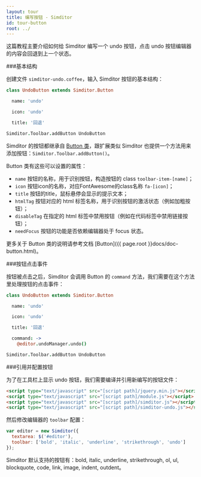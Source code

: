 ```yaml
---
layout: tour
title: 编写按钮 - Simditor
id: tour-button
root: ../
---
```


这篇教程主要介绍如何给 Simditor 编写一个 undo 按钮，点击 undo 按钮编辑器的内容会回退到上一个状态。


###基本结构

创建文件 `simditor-undo.coffee`，输入 Simditor 按钮的基本结构：

```coffee
class UndoButton extends Simditor.Button

  name: 'undo'

  icon: 'undo'

  title: '回退'

Simditor.Toolbar.addButton UndoButton
```

Simditor 的按钮都继承自 [Button 类](https://github.com/mycolorway/simditor/blob/master/src/buttons/button.coffee)，跟扩展类似 Simditor 也提供一个方法用来添加按钮：`Simditor.Toolbar.addButton()`。

Button 类有这些可以设置的属性：

* `name` 按钮的名称，用于识别按钮，构造按钮的 class `toolbar-item-[name]`；
* `icon` 按钮icon的名称，对应FontAwesome的class名称 `fa-[icon]`；
* `title` 按钮的title，鼠标悬停会显示的提示文本；
* `htmlTag` 按钮对应的 html 标签名称，用于识别按钮的激活状态（例如加粗按钮）；
* `disableTag` 在指定的 html 标签中禁用按钮（例如在代码标签中禁用链接按钮）；
* `needFocus` 按钮的功能是否依赖编辑器处于 focus 状态。

更多关于 Button 类的说明请参考文档 [Button]({{ page.root }}docs/doc-button.html)。


###按钮点击事件

按钮被点击之后，Simditor 会调用 Button 的 `command` 方法，我们需要在这个方法里处理按钮的点击事件：

```coffee
class UndoButton extends Simditor.Button

  name: 'undo'

  icon: 'undo'

  title: '回退'

  command: ->
    @editor.undoManager.undo()

Simditor.Toolbar.addButton UndoButton
```

###引用并配置按钮

为了在工具栏上显示 undo 按钮，我们需要编译并引用新编写的按钮文件：

```html
<script type="text/javascript" src="[script path]/jquery.min.js"></script>
<script type="text/javascript" src="[script path]/module.js"></script>
<script type="text/javascript" src="[script path]/simditor.js"></script>
<script type="text/javascript" src="[script path]/simditor-undo.js"></script>
```

然后修改编辑器的 `toolbar` 配置：

```js
var editor = new Simditor({
  textarea: $('#editor'),
  toolbar: ['bold', 'italic', 'underline', 'strikethrough', 'undo']
});
```

Simditor 默认支持的按钮有：bold, italic, underline, strikethrough, ol, ul, blockquote, code, link, image, indent, outdent。
